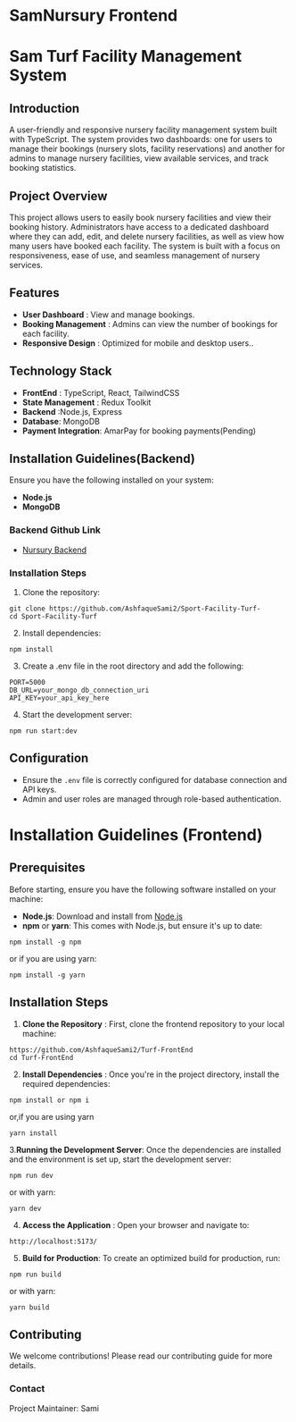 # SamNursury Frontend

# Sam Turf Facility Management System

## Introduction

A user-friendly and responsive nursery facility management system built with TypeScript. The system provides two dashboards: one for users to manage their bookings (nursery slots, facility reservations) and another for admins to manage nursery facilities, view available services, and track booking statistics.

## Project Overview
This project allows users to easily book nursery facilities and view their booking history. Administrators have access to a dedicated dashboard where they can add, edit, and delete nursery facilities, as well as view how many users have booked each facility. The system is built with a focus on responsiveness, ease of use, and seamless management of nursery services.

## Features
 
 * **User Dashboard** : View and manage bookings.
 * **Booking Management** : Admins can view the number of bookings for each facility.
 * **Responsive Design** : Optimized for mobile and desktop users..

 ## Technology Stack

 * **FrontEnd** : TypeScript, React, TailwindCSS
 * **State Management** : Redux Toolkit
 * **Backend** :Node.js, Express
 * **Database**:  MongoDB
 * **Payment Integration**: AmarPay for booking payments(Pending)

 ## Installation Guidelines(Backend)
Ensure you have the following installed on your system:
 * **Node.js**
 * **MongoDB**

### Backend Github Link

* [Nursury Backend](https://github.com/AshfaqueSami2/Sam-Nursury-Backend)

 ### Installation Steps

 1. Clone the repository:
 ```
 git clone https://github.com/AshfaqueSami2/Sport-Facility-Turf-
 cd Sport-Facility-Turf
 ```
 2. Install dependencies:
 ```
 npm install 
 ```
 3. Create a .env file in the root directory and add the following:
 ```
PORT=5000
DB_URL=your_mongo_db_connection_uri
API_KEY=your_api_key_here
 ```
4. Start the development server:
```
npm run start:dev
```

## Configuration 
* Ensure the ```.env``` file is correctly configured for database connection and API keys.
* Admin and user roles are managed through role-based authentication.



# Installation Guidelines (Frontend)
 ## Prerequisites

 Before starting, ensure you have the following software installed on your machine:

 * **Node.js**: Download and install from [Node.js](https://nodejs.org/en)
 * **npm** or **yarn**: This comes with Node.js, but ensure it's up to date:

 ```
 npm install -g npm
```
or if you are using yarn: 
```
npm install -g yarn
```

## Installation Steps

1. **Clone the Repository** : First, clone the frontend repository to your local machine:


```
https://github.com/AshfaqueSami2/Turf-FrontEnd
cd Turf-FrontEnd
```

2. **Install Dependencies** : Once you're in the project directory, install the required dependencies:

```
npm install or npm i
```

or,if you are using yarn 

```
yarn install
```

3.**Running the Development Server**: Once the dependencies are installed and the environment is set up, start the development server:

```
npm run dev
```

or with yarn:
```
yarn dev
```

4. **Access the Application** : Open your browser and navigate to:

```
http://localhost:5173/
```

5. **Build for Production**:  To create an optimized build for production, run:

```
npm run build
```

or with yarn:

``` 
yarn build
```

## Contributing
 We welcome contributions! Please read our contributing guide for more details.

###  Contact
Project Maintainer: Sami
